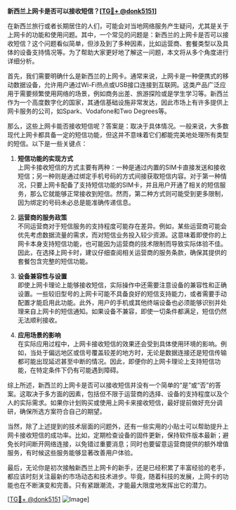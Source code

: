 **新西兰上网卡是否可以接收短信？[[TG💪+ @donk5151](https://t.me/s/donk5151)]**

在新西兰旅行或者长期居住的人们，可能会对当地网络服务产生疑问，尤其是关于上网卡的功能和使用问题。其中，一个常见的问题是：新西兰的上网卡是否可以接收短信？这个问题看似简单，但涉及到了多种因素，比如运营商、套餐类型以及具体的设备支持情况等。为了帮助大家更好地了解这一问题，本文将从多个角度进行详细分析。

首先，我们需要明确什么是新西兰的上网卡。通常来说，上网卡是一种便携式的移动数据设备，允许用户通过Wi-Fi热点或USB接口连接到互联网。这类产品广泛应用于需要频繁使用网络的场景，例如商务出差、旅游探险或是学生学习等。新西兰作为一个高度数字化的国家，其通信基础设施非常发达，因此市场上有许多提供上网卡服务的公司，如Spark、Vodafone和Two Degrees等。

那么，这些上网卡能否接收短信呢？答案是：取决于具体情况。一般来说，大多数现代上网卡都具备一定的短信功能，但这并不意味着它们都能完美地处理所有类型的短信。以下是一些关键点：

1. **短信功能的实现方式**  
   上网卡接收短信的方式主要有两种：一种是通过内置的SIM卡直接发送和接收短信；另一种则是通过绑定手机号码的方式间接获取短信内容。对于第一种情况，只要上网卡配备了支持短信功能的SIM卡，并且用户开通了相关的短信服务，那么它就能够正常接收到短信。然而，第二种方式则可能受到更多限制，因为绑定的号码未必总是能准确传递信息。

2. **运营商的服务政策**  
   不同运营商对于短信服务的支持程度可能存在差异。例如，某些运营商可能会优先考虑数据流量的需求，而对短信业务投入较少资源。这意味着即使你的上网卡本身支持短信功能，也可能因为运营商的技术限制而导致实际体验不佳。因此，在选择上网卡时，建议仔细查阅相关运营商的服务条款，确保其提供的套餐包含完整的短信功能。

3. **设备兼容性与设置**  
   即使上网卡理论上能够接收短信，实际操作中还需要注意设备的兼容性和正确设置。一些较旧型号的上网卡可能不具备良好的短信支持能力，或者需要手动配置才能启用此功能。此外，用户的手机或其他终端设备也必须能够识别并处理来自上网卡的短信通知。如果设备不兼容，即使一切条件都满足，短信仍然无法顺利接收。

4. **应用场景的影响**  
   在实际应用过程中，上网卡接收短信的效果还会受到具体使用环境的影响。例如，当处于偏远地区或信号覆盖较差的地方时，无论是数据连接还是短信传输都可能出现延迟甚至中断的情况。因此，即便你的上网卡理论上支持短信功能，在特定条件下仍有可能遇到障碍。

综上所述，新西兰的上网卡是否可以接收短信并没有一个简单的“是”或“否”的答案。这取决于多方面的因素，包括但不限于运营商的选择、设备的支持程度以及个人的实际需求。如果你计划购买或使用上网卡来接收短信，最好提前做好充分调研，确保所选方案符合自己的期望。

当然，除了上述提到的技术层面的问题外，还有一些实用的小贴士可以帮助提升上网卡接收短信的成功率。比如，定期检查设备的固件更新，保持软件版本最新；避免长时间断开网络连接，以免错过重要消息；同时也要留意运营商提供的额外增值服务，有时候这些服务能够显著改善用户体验。

最后，无论你是初次接触新西兰上网卡的新手，还是已经积累了丰富经验的老手，都应该时刻关注最新的市场动态和技术进步。毕竟，随着科技的发展，上网卡的功能也在不断演变和完善。只有紧跟潮流，才能最大限度地发挥出它的潜力。

[[TG💪+ @donk5151](https://t.me/s/donk5151) ![Image](https://i.postimg.cc/rwNCRYN7/Snipaste-2025-04-30-17-27-05.png)]